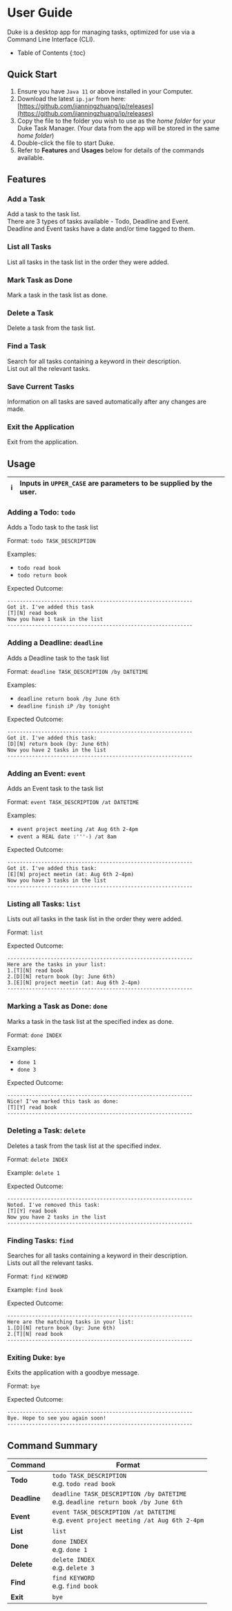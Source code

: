 # User Guide

Duke is a desktop app for managing tasks, optimized for use via a Command Line Interface (CLI).

* Table of Contents
  {:toc}
  
## Quick Start

1. Ensure you have `Java 11` or above installed in your Computer.
2. Download the latest `ip.jar` from here: [https://github.com/jianningzhuang/ip/releases](https://github.com/jianningzhuang/ip/releases)
3. Copy the file to the folder you wish to use as the *home folder* for your Duke Task Manager. (Your data from the app will be stored in the same *home folder*)
4. Double-click the file to start Duke.
5. Refer to **Features** and **Usages** below for details of the commands available.


## Features

### Add a Task
Add a task to the task list.<br>
There are 3 types of tasks available - Todo, Deadline and Event.<br>
Deadline and Event tasks have a date and/or time tagged to them.

### List all Tasks
List all tasks in the task list in the order they were added.

### Mark Task as Done
Mark a task in the task list as done.

### Delete a Task
Delete a task from the task list.

### Find a Task
Search for all tasks containing a keyword in their description.<br>
List out all the relevant tasks.

### Save Current Tasks
Information on all tasks are saved automatically after any changes are made.

### Exit the Application
Exit from the application.

## Usage

| :information_source: | Inputs in `UPPER_CASE` are parameters to be supplied by the user. |
|----------------------|:-------------------------------------|

### Adding a Todo: `todo`

Adds a Todo task to the task list

Format: `todo TASK_DESCRIPTION`

Examples:
* `todo read book`
* `todo return book`

Expected Outcome:
```
------------------------------------------------------------
Got it. I've added this task
[T][N] read book
Now you have 1 task in the list
------------------------------------------------------------
```

### Adding a Deadline: `deadline`

Adds a Deadline task to the task list

Format: `deadline TASK_DESCRIPTION /by DATETIME`

Examples:
* `deadline return book /by June 6th`
* `deadline finish iP /by tonight`

Expected Outcome:
```
------------------------------------------------------------
Got it. I've added this task:
[D][N] return book (by: June 6th)
Now you have 2 tasks in the list
------------------------------------------------------------
```

### Adding an Event: `event`

Adds an Event task to the task list

Format: `event TASK_DESCRIPTION /at DATETIME`

Examples:
* `event project meeting /at Aug 6th 2-4pm`
* `event a REAL date :'''-) /at 8am`

Expected Outcome:
```
------------------------------------------------------------
Got it. I've added this task:
[E][N] project meetin (at: Aug 6th 2-4pm)
Now you have 3 tasks in the list
------------------------------------------------------------
```

### Listing all Tasks: `list`

Lists out all tasks in the task list in the order they were added.

Format: `list`

Expected Outcome:
```
------------------------------------------------------------
Here are the tasks in your list:
1.[T][N] read book
2.[D][N] return book (by: June 6th)
3.[E][N] project meetin (at: Aug 6th 2-4pm)
------------------------------------------------------------
```

### Marking a Task as Done: `done`

Marks a task in the task list at the specified index as done.

Format: `done INDEX`

Examples:
* `done 1`
* `done 3`

Expected Outcome:
```
------------------------------------------------------------
Nice! I've marked this task as done:
[T][Y] read book
------------------------------------------------------------
```

### Deleting a Task: `delete`

Deletes a task from the task list at the specified index.

Format: `delete INDEX`

Example: `delete 1`

Expected Outcome:
```
------------------------------------------------------------
Noted. I've removed this task:
[T][Y] read book
Now you have 2 tasks in the list
------------------------------------------------------------
```

### Finding Tasks: `find`

Searches for all tasks containing a keyword in their description.<br>
Lists out all the relevant tasks.

Format: `find KEYWORD`

Example: `find book`

Expected Outcome:
```
------------------------------------------------------------
Here are the matching tasks in your list:
1.[D][N] return book (by: June 6th)
2.[T][N] read book
------------------------------------------------------------
```

### Exiting Duke: `bye`

Exits the application with a goodbye message.

Format: `bye`

Expected Outcome:
```
------------------------------------------------------------
Bye. Hope to see you again soon!
------------------------------------------------------------
```

## Command Summary

Command | Format
--------|------------------
**Todo** | `todo TASK_DESCRIPTION` <br> e.g. `todo read book`
**Deadline** | `deadline TASK_DESCRIPTION /by DATETIME` <br> e.g. `deadline return book /by June 6th`
**Event** | `event TASK_DESCRIPTION /at DATETIME` <br> e.g. `event project meeting /at Aug 6th 2-4pm`
**List** | `list`
**Done** | `done INDEX`<br> e.g. `done 1`
**Delete** | `delete INDEX`<br> e.g. `delete 3`
**Find** | `find KEYWORD`<br> e.g. `find book`
**Exit** | `bye`

